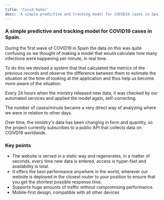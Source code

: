 ```yaml
---
title: 'Covid Radar'
desc: 'A simple predictive and tracking model for COVID19 cases in Spain'
---
```


### A simple predictive and tracking model for COVID19 cases in Spain.

During the first wave of COVID19 in Spain the data on this was quite confusing so we thought of making a model that would calculate how many infections were happening per minute, in real time.

To do this we devised a system that that calculated the metrics of the previous records and observe the difference between them to estimate the situation at the time of looking at the application and thus help us become more aware of the situation.

Every 24 hours when the ministry released new data, it was checked by our automated services and applied the model again, self-correcting.

The number of cases/minute became a very direct way of analyzing where we were in relation to other days.

Over time, the ministry's data has been changing in form and quantity, so the project currently subscribes to a public API that collects data on COIVD19 worldwide.

### Key points

- The website is served in a static way and regenerates, in a matter of seconds, every time new data is entered, access is hyper-fast and availability is total.
- It offers the best performance anywhere in the world, wherever our website is deployed in the closest router to your position to ensure that you get the shortest possible response time.
- Supports huge amounts of traffic without compromising performance.
- Mobile-first design, compatible with all other devices
